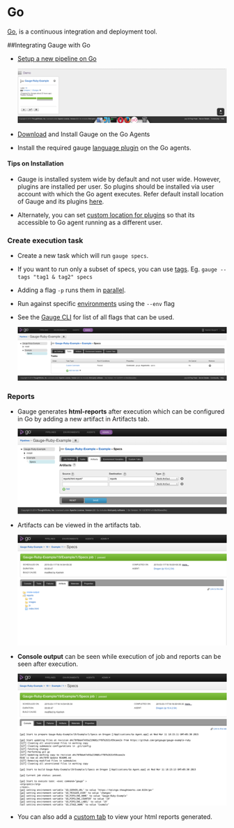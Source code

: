 # Go
[Go](http://www.go.cd/), is a continuous integration and deployment tool.

##Integrating Gauge with Go

* [Setup a new pipeline on Go](http://www.go.cd/documentation/user/current/configuration/quick_pipeline_setup.html)

    ![pipeline](images/Gauge_Pipeline.png "gauge pipeline")
* [Download](http://getgauge.io/get-started/index.html) and Install Gauge on the Go Agents
* Install the required gauge [language plugin](../../../installations/install_language_runners.md) on the Go agents.

#### Tips on Installation

* Gauge is installed system wide by default and not user wide. However, plugins are installed per user. So plugins should be installed via user account with which the Go agent executes. Refer default install location of Gauge and its plugins [here](http://getgauge.io/documentation/user/current/troubleshooting/installation.html).

* Alternately, you can set [custom location for plugins](http://getgauge.io/documentation/user/current/troubleshooting/installation.html#custom-plugin-install-location) so that its accessible to Go agent running as a different user.

### Create execution task

* Create a new task which will run `gauge specs`.
* If you want to run only a subset of specs, you can use [tags](../execution_types/tagged_execution.md). Eg. ```gauge --tags "tag1 & tag2" specs```
* Adding a flag `-p` runs them in [parallel](../execution_types/parallel_execution.md).
* Run against specific [environments](../managing_environments.md) using the ```--env``` flag
* See the [Gauge CLI](../../cli/README.md) for list of all flags that can be used.

    ![configuring](images/Configuring_Gauge.png "adding new task")

### Reports

* Gauge generates **html-reports** after execution which can be configured in Go by adding a new artifact in Artifacts tab.

    ![artifact](images/Configuring_Artifacts.png "artifact")


* Artifacts can be viewed in the artifacts tab.

    ![artifact](images/Arifacts.png "artifact")

* **Console output** can be seen while execution of job and reports can be seen after execution.

     ![console](images/Console_Output.png "console")

* You can also add a [custom tab](http://www.go.cd/documentation/user/current/configuration/managing_artifacts_and_reports.html#using-tabs) to view your html reports generated.

